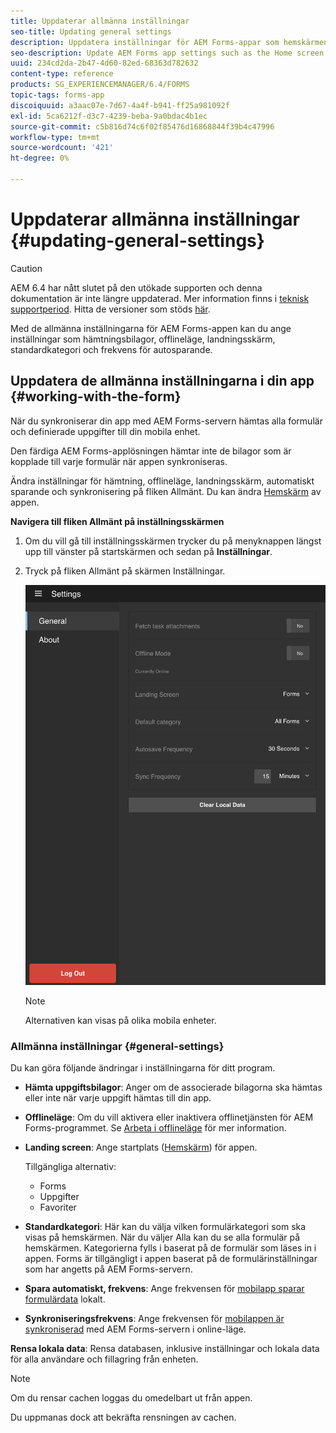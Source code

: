 ```yaml
---
title: Uppdaterar allmänna inställningar
seo-title: Updating general settings
description: Uppdatera inställningar för AEM Forms-appar som hemskärmen och hämta starpunkter och alternativ för bilagor
seo-description: Update AEM Forms app settings such as the Home screen and fetch Startpoints and attachments options
uuid: 234cd2da-2b47-4d60-82ed-68363d782632
content-type: reference
products: SG_EXPERIENCEMANAGER/6.4/FORMS
topic-tags: forms-app
discoiquuid: a3aac07e-7d67-4a4f-b941-ff25a981092f
exl-id: 5ca6212f-d3c7-4239-beba-9a0bdac4b1ec
source-git-commit: c5b816d74c6f02f85476d16868844f39b4c47996
workflow-type: tm+mt
source-wordcount: '421'
ht-degree: 0%

---
```


# Uppdaterar allmänna inställningar {#updating-general-settings}

>[!CAUTION]
>
>AEM 6.4 har nått slutet på den utökade supporten och denna dokumentation är inte längre uppdaterad. Mer information finns i [teknisk supportperiod](https://helpx.adobe.com/support/programs/eol-matrix.html). Hitta de versioner som stöds [här](https://experienceleague.adobe.com/docs/).

Med de allmänna inställningarna för AEM Forms-appen kan du ange inställningar som hämtningsbilagor, offlineläge, landningsskärm, standardkategori och frekvens för autosparande.

## Uppdatera de allmänna inställningarna i din app {#working-with-the-form}

När du synkroniserar din app med AEM Forms-servern hämtas alla formulär och definierade uppgifter till din mobila enhet.

Den färdiga AEM Forms-applösningen hämtar inte de bilagor som är kopplade till varje formulär när appen synkroniseras.

Ändra inställningar för hämtning, offlineläge, landningsskärm, automatiskt sparande och synkronisering på fliken Allmänt. Du kan ändra [Hemskärm](/help/forms/using/home-screen.md) av appen.

**Navigera till fliken Allmänt på inställningsskärmen**

1. Om du vill gå till inställningsskärmen trycker du på menyknappen längst upp till vänster på startskärmen och sedan på **Inställningar**.
1. Tryck på fliken Allmänt på skärmen Inställningar.

   ![Allmänna inställningar i AEM Forms-appen](assets/gen-settings-2.png)

   >[!NOTE]
   >
   >Alternativen kan visas på olika mobila enheter.

### Allmänna inställningar {#general-settings}

Du kan göra följande ändringar i inställningarna för ditt program.

* **Hämta uppgiftsbilagor**: Anger om de associerade bilagorna ska hämtas eller inte när varje uppgift hämtas till din app.

* **Offlineläge**: Om du vill aktivera eller inaktivera offlinetjänsten för AEM Forms-programmet. Se [Arbeta i offlineläge](/help/forms/using/work-offline-mode.md) för mer information.

* **Landing screen**: Ange startplats ([Hemskärm](/help/forms/using/home-screen.md)) för appen.

   Tillgängliga alternativ:

   * Forms
   * Uppgifter
   * Favoriter

* **Standardkategori**: Här kan du välja vilken formulärkategori som ska visas på hemskärmen. När du väljer Alla kan du se alla formulär på hemskärmen. Kategorierna fylls i baserat på de formulär som läses in i appen. Forms är tillgängligt i appen baserat på de formulärinställningar som har angetts på AEM Forms-servern.

* **Spara automatiskt, frekvens**: Ange frekvensen för [mobilapp sparar formulärdata](/help/forms/using/autosave-data-app.md) lokalt.

* **Synkroniseringsfrekvens**: Ange frekvensen för [mobilappen är synkroniserad](/help/forms/using/sync-app.md) med AEM Forms-servern i online-läge.

**Rensa lokala data**: Rensa databasen, inklusive inställningar och lokala data för alla användare och fillagring från enheten.

>[!NOTE]
>
>Om du rensar cachen loggas du omedelbart ut från appen.
>
>Du uppmanas dock att bekräfta rensningen av cachen.
